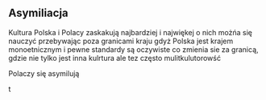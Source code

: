 ## Asymiliacja

Kultura Polska i Polacy zaskakują najbardziej
i najwiękej o nich możńa się nauczyć przebywając poza granicami kraju
gdyż Polska jest krajem monoetnicznym i pewne standardy są oczywiste
co zmienia sie za granicą, gdzie nie tylko jest inna kulrtura ale tez często mulitkulutorowść


Polaczy się asymilują

t 
